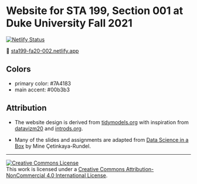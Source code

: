 # Website for STA 199, Section 001 at Duke University Fall 2021

[![Netlify Status](https://api.netlify.com/api/v1/badges/91f940e1-647e-4d98-a773-0ce9cc487991/deploy-status)](https://app.netlify.com/sites/sta199-fa20-002/deploys)

:link: [sta199-fa20-002.netlify.app](https://sta199-fa20-002.netlify.app/)

## Colors

- primary color: #7A4183
- main accent: #00b3b3

## Attribution

- The website design is derived from [tidymodels.org](https://www.tidymodels.org) with inspiration from [datavizm20](https://datavizm20.classes.andrewheiss.com) and [introds.org](https://introds.org/).

- Many of the slides and assignments are adapted from [Data Science in a Box](https://datasciencebox.org/) by Mine &Ccedil;etinkaya-Rundel.

<hr> 

<a rel="license" href="http://creativecommons.org/licenses/by-nc/4.0/"><img alt="Creative Commons License" style="border-width:0" src="https://i.creativecommons.org/l/by-nc/4.0/88x31.png" /></a><br />This work is licensed under a <a rel="license" href="http://creativecommons.org/licenses/by-nc/4.0/">Creative Commons Attribution-NonCommercial 4.0 International License</a>.

